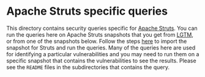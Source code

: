 # Apache Struts specific queries

This directory contains security queries specific for [Apache Struts](https://struts.apache.org/). You can run the queries here on Apache Struts snapshots that you get from [LGTM](https://lgtm.com/projects/g/apache/struts), or from one of the snapshots below. Follow the steps [here](https://help.semmle.com/ql-for-eclipse/Content/WebHelp/basic-usage.html) to import the snapshot for Struts and run the queries. Many of the queries here are used for identifying a particular vulnerabilities and you may need to run them on a specific snapshot that contains the vulnerabilities to see the results. Please see the `README` files in the subdirectories that contains the query.

